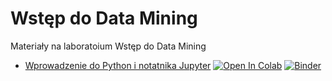 # Wstęp do Data Mining

Materiały na laboratoium Wstęp do Data Mining

- [Wprowadzenie do Python i notatnika Jupyter](https://github.com/IS-UMK/mn/blob/main/01_Wprowadzenie.ipynb)  [![Open In Colab](https://colab.research.google.com/assets/colab-badge.svg)](https://colab.research.google.com/github/IS-UMK/mn/blob/main/01_Wprowadzenie.ipynb) [![Binder](https://mybinder.org/badge_logo.svg)](https://mybinder.org/v2/gh/IS-UMK/mn/main?filepath=01_Wprowadzenie.ipynb)




